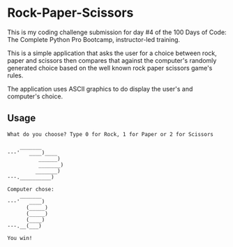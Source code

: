 # Rock-Paper-Scissors

This is my coding challenge submission for day #4 of the 100 Days of Code: The Complete Python Pro Bootcamp, instructor-led training.

This is a simple application that asks the user for a choice between rock, paper and scissors then compares that against the computer's randomly generated choice based on the well known rock paper scissors game's rules. 

The application uses ASCII graphics to do display the user's and computer's choice.

## Usage

```
What do you choose? Type 0 for Rock, 1 for Paper or 2 for Scissors

    _______
---'   ____)____
          ______)
          _______)
         _______)
---.__________)

Computer chose:
    _______
---'   ____)
      (_____)
      (_____)
      (____)
---.__(___)

You win!
```
